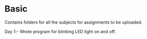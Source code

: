 # Basic
Contains folders for all the subjects for assignments to be uploaded.

Day 1:- Wrote program for blinking LED light on and off.
